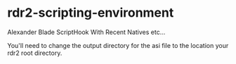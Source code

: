 # rdr2-scripting-environment

Alexander Blade ScriptHook With Recent Natives etc...


You'll need to change the output directory for the asi file to the location your rdr2 root directory.
